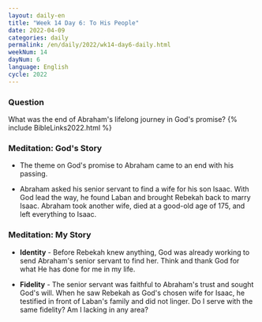 ```yaml
---
layout: daily-en
title: "Week 14 Day 6: To His People"
date: 2022-04-09
categories: daily
permalink: /en/daily/2022/wk14-day6-daily.html
weekNum: 14
dayNum: 6
language: English
cycle: 2022
---
```


### Question     
What was the end of Abraham's lifelong journey in God's promise?
{% include BibleLinks2022.html %}

### Meditation: God's Story   
+ The theme on God's promise to Abraham came to an end with his passing. 

+ Abraham asked his senior servant to find a wife for his son Isaac. With God lead the way, he found Laban and brought Rebekah back to marry Isaac. Abraham took another wife, died at a good-old age of 175, and left everything to Isaac. 

### Meditation: My Story   
+ **Identity** - Before Rebekah knew anything, God was already working to send Abraham's senior servant to find her. Think and thank God for what He has done for me in my life. 

+ **Fidelity** - The senior servant was faithful to Abraham's trust and sought God's will. When he saw Rebekah as God's chosen wife for Isaac, he testified in front of Laban's family and did not linger. Do I serve with the same fidelity? Am I lacking in any area?
